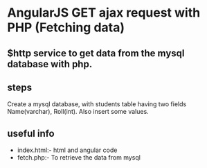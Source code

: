 AngularJS GET ajax request with PHP (Fetching data)
==================================================

## $http service to get data from the mysql database with php.

## steps

Create a mysql database, with students table having two fields Name(varchar), Roll(int). Also insert some values.

## useful info

- index.html:- html and angular code
- fetch.php:- To retrieve the data from mysql
